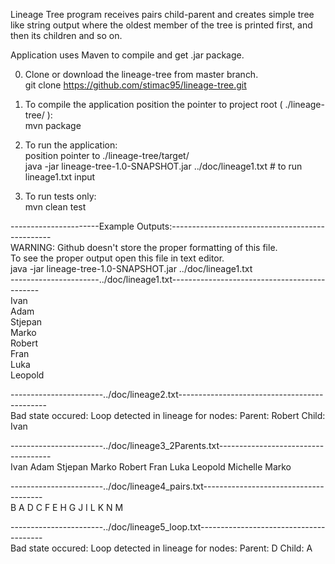 Lineage Tree program receives pairs child-parent and creates simple tree like string output where the oldest member
of the tree is printed first, and then its children and so on.  

Application uses Maven to compile and get .jar package.  

0) Clone or download the lineage-tree from master branch.  
	git clone https://github.com/stimac95/lineage-tree.git  

1) To compile the application position the pointer to project root ( ./lineage-tree/ ):  
	mvn package  
	
2) To run the application:  
	position pointer to ./lineage-tree/target/  
	java -jar lineage-tree-1.0-SNAPSHOT.jar ../doc/lineage1.txt       # to run lineage1.txt input  
	
3) To run tests only:  
	mvn clean test  

----------------------Example Outputs:------------------------------------------------  
WARNING: Github doesn't store the proper formatting of this file.  
To see the proper output open this file in text editor.  
java -jar lineage-tree-1.0-SNAPSHOT.jar ../doc/lineage1.txt  
----------------------../doc/lineage1.txt---------------------------------------------  
Ivan  
    Adam  
        Stjepan  
            Marko  
            Robert  
    Fran  
Luka  
    Leopold  
	
-----------------------../doc/lineage2.txt---------------------------------------------  
Bad state occured: 
Loop detected in lineage for nodes: Parent: Robert Child: Ivan

	
-----------------------../doc/lineage3_2Parents.txt------------------------------------    
Ivan
    Adam
        Stjepan
            Marko
            Robert
    Fran
Luka
    Leopold
Michelle
    Marko
	
-----------------------../doc/lineage4_pairs.txt--------------------------------------   
B
    A
D
    C
F
    E
H
    G
J
    I
L
    K
N
    M
	
-----------------------../doc/lineage5_loop.txt---------------------------------------	
Bad state occured: 
Loop detected in lineage for nodes: Parent: D Child: A

